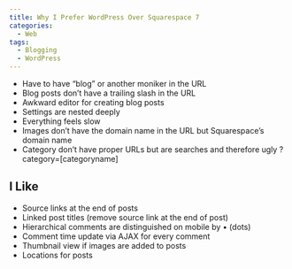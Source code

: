 ```yaml
---
title: Why I Prefer WordPress Over Squarespace 7
categories:
  - Web
tags:
  - Blogging
  - WordPress
---
```

* Have to have “blog” or another moniker in the URL
* Blog posts don’t have a trailing slash in the URL
* Awkward editor for creating blog posts
* Settings are nested deeply
* Everything feels slow
* Images don’t have the domain name in the URL but Squarespace’s domain name
* Category don’t have proper URLs but are searches and therefore ugly ?category=[categoryname]

## I Like

* Source links at the end of posts
* Linked post titles (remove source link at the end of post)
* Hierarchical comments are distinguished on mobile by • (dots)
* Comment time update via AJAX for every comment
* Thumbnail view if images are added to posts
* Locations for posts
